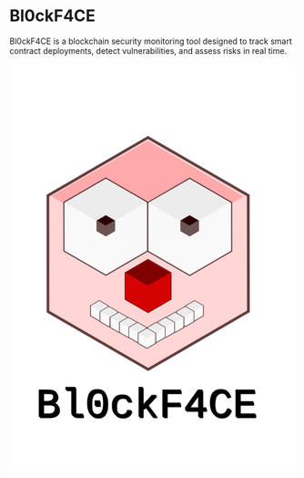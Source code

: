 # Bl0ckF4CE
Bl0ckF4CE is a blockchain security monitoring tool designed to track smart contract deployments, detect vulnerabilities, and assess risks in real time.

![Bl0ckF4CE](https://github.com/dalecousins83/Bl0ckF4CE/blob/main/Bl0ckF4CE_full_v01.svg)
